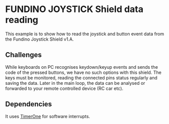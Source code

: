 # FUNDINO JOYSTICK Shield data reading

This example is to show how to read the joystick and button event data from the Fundino Joystick Shield v1.A.

## Challenges

While keyboards on PC recognises keydown/keyup events and sends the code of the pressed buttons, we have no such options with this shield.
The keys must be monitored, reading the connected pins status regularly and saving the data.
Later in the main loop, the data can be analysed or forwarded to your remote controlled device (RC car etc).

## Dependencies

It uses [TimerOne](https://github.com/PaulStoffregen/TimerOne) for software interrupts.


